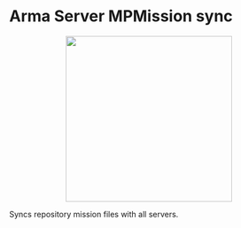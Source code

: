 # Arma Server MPMission sync
<p align="center">
    <img width="300" height="300" src="https://lh5.googleusercontent.com/u_m260bf8KfZbdlNwSwh_rXnE6QniyfroKI8jDawnXtoTxcI4Ctj8L1H22CNkPKxVfivZri7xswTFQKjSFLRpPrhfuFuc03K59xqix0fvJm26rC4xMQObAJMQxrCHf0kzSv3E4pF">
</p>

Syncs repository mission files with all servers.
